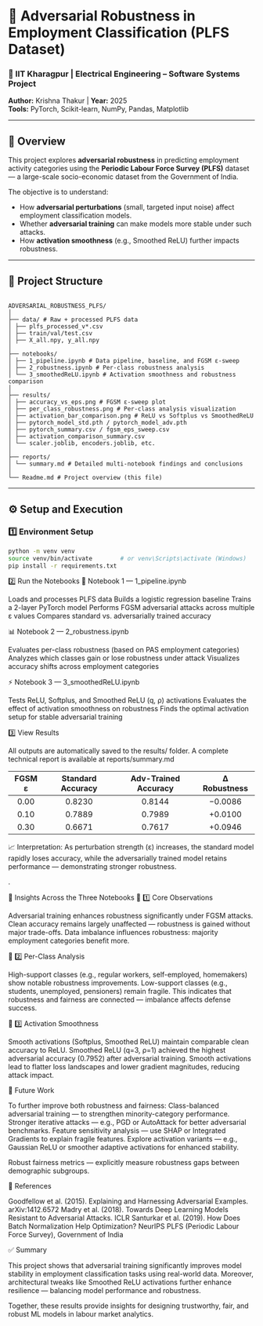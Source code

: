 # 🧠 Adversarial Robustness in Employment Classification (PLFS Dataset)

### 📍 IIT Kharagpur | Electrical Engineering – Software Systems Project  
**Author:** Krishna Thakur | **Year:** 2025  
**Tools:** PyTorch, Scikit-learn, NumPy, Pandas, Matplotlib  

---

## 🚀 Overview

This project explores **adversarial robustness** in predicting employment activity categories using the **Periodic Labour Force Survey (PLFS)** dataset — a large-scale socio-economic dataset from the Government of India.  

The objective is to understand:
- How **adversarial perturbations** (small, targeted input noise) affect employment classification models.  
- Whether **adversarial training** can make models more stable under such attacks.  
- How **activation smoothness** (e.g., Smoothed ReLU) further impacts robustness.

---

## 🧩 Project Structure
```

ADVERSARIAL_ROBUSTNESS_PLFS/
│
├── data/ # Raw + processed PLFS data
│ ├── plfs_processed_v*.csv
│ ├── train/val/test.csv
│ ├── X_all.npy, y_all.npy
│
├── notebooks/
│ ├── 1_pipeline.ipynb # Data pipeline, baseline, and FGSM ε-sweep
│ ├── 2_robustness.ipynb # Per-class robustness analysis
│ └── 3_smoothedReLU.ipynb # Activation smoothness and robustness comparison
│
├── results/
│ ├── accuracy_vs_eps.png # FGSM ε-sweep plot
│ ├── per_class_robustness.png # Per-class analysis visualization
│ ├── activation_bar_comparison.png # ReLU vs Softplus vs SmoothedReLU
│ ├── pytorch_model_std.pth / pytorch_model_adv.pth
│ ├── pytorch_summary.csv / fgsm_eps_sweep.csv
│ ├── activation_comparison_summary.csv
│ └── scaler.joblib, encoders.joblib, etc.
│
├── reports/
│ └── summary.md # Detailed multi-notebook findings and conclusions
│
└── Readme.md # Project overview (this file)
```


---

## ⚙️ Setup and Execution

### 1️⃣ Environment Setup

```bash
python -m venv venv
source venv/bin/activate        # or venv\Scripts\activate (Windows)
pip install -r requirements.txt
```


2️⃣ Run the Notebooks
🧮 Notebook 1 — 1_pipeline.ipynb

Loads and processes PLFS data
Builds a logistic regression baseline
Trains a 2-layer PyTorch model
Performs FGSM adversarial attacks across multiple ε values
Compares standard vs. adversarially trained accuracy

📊 Notebook 2 — 2_robustness.ipynb

Evaluates per-class robustness (based on PAS employment categories)
Analyzes which classes gain or lose robustness under attack
Visualizes accuracy shifts across employment categories

⚡ Notebook 3 — 3_smoothedReLU.ipynb

Tests ReLU, Softplus, and Smoothed ReLU (q, ρ) activations
Evaluates the effect of activation smoothness on robustness
Finds the optimal activation setup for stable adversarial training

3️⃣ View Results

All outputs are automatically saved to the results/ folder.
A complete technical report is available at reports/summary.md

| FGSM ε | Standard Accuracy | Adv-Trained Accuracy | Δ Robustness |
| :----: | :---------------: | :------------------: | :----------: |
|  0.00  |       0.8230      |        0.8144        |    −0.0086   |
|  0.10  |       0.7889      |        0.7989        |    +0.0100   |
|  0.30  |       0.6671      |        0.7617        |    +0.0946   |


📈 Interpretation:
As perturbation strength (ε) increases, the standard model rapidly loses accuracy, while the adversarially trained model retains performance — demonstrating stronger robustness.

.

🧠 Insights Across the Three Notebooks
🔹 1️⃣ Core Observations

Adversarial training enhances robustness significantly under FGSM attacks.
Clean accuracy remains largely unaffected — robustness is gained without major trade-offs.
Data imbalance influences robustness: majority employment categories benefit more.

🔹 2️⃣ Per-Class Analysis

High-support classes (e.g., regular workers, self-employed, homemakers) show notable robustness improvements.
Low-support classes (e.g., students, unemployed, pensioners) remain fragile.
This indicates that robustness and fairness are connected — imbalance affects defense success.

🔹 3️⃣ Activation Smoothness

Smooth activations (Softplus, Smoothed ReLU) maintain comparable clean accuracy to ReLU.
Smoothed ReLU (q=3, ρ=1) achieved the highest adversarial accuracy (0.7952) after adversarial training.
Smooth activations lead to flatter loss landscapes and lower gradient magnitudes, reducing attack impact.

🔮 Future Work

To further improve both robustness and fairness:
Class-balanced adversarial training — to strengthen minority-category performance.
Stronger iterative attacks — e.g., PGD or AutoAttack for better adversarial benchmarks.
Feature sensitivity analysis — use SHAP or Integrated Gradients to explain fragile features.
Explore activation variants — e.g., Gaussian ReLU or smoother adaptive activations for enhanced stability.

Robust fairness metrics — explicitly measure robustness gaps between demographic subgroups.

🧾 References

Goodfellow et al. (2015). Explaining and Harnessing Adversarial Examples. arXiv:1412.6572
Madry et al. (2018). Towards Deep Learning Models Resistant to Adversarial Attacks. ICLR
Santurkar et al. (2019). How Does Batch Normalization Help Optimization? NeurIPS
PLFS (Periodic Labour Force Survey), Government of India

✅ Summary

This project shows that adversarial training significantly improves model stability in employment classification tasks using real-world data.
Moreover, architectural tweaks like Smoothed ReLU activations further enhance resilience — balancing model performance and robustness.

Together, these results provide insights for designing trustworthy, fair, and robust ML models in labour market analytics.
